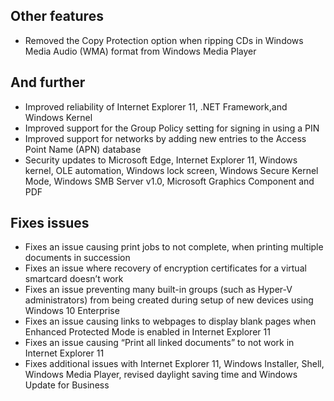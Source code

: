 ## Other features
- Removed the Copy Protection option when ripping CDs in Windows Media Audio (WMA) format from Windows Media Player

## And further
- Improved reliability of Internet Explorer 11, .NET Framework,and Windows Kernel
- Improved support for the Group Policy setting for signing in using a PIN
- Improved support for networks by adding new entries to the Access Point Name (APN) database
- Security updates to Microsoft Edge, Internet Explorer 11, Windows kernel, OLE automation, Windows lock screen, Windows Secure Kernel Mode, Windows SMB Server v1.0, Microsoft Graphics Component and PDF

## Fixes issues
- Fixes an issue causing print jobs to not complete, when printing multiple documents in succession
- Fixes an issue where recovery of encryption certificates for a virtual smartcard doesn’t work
- Fixes an issue preventing many built-in groups (such as Hyper-V administrators) from being created during setup of new devices using Windows 10 Enterprise
- Fixes an issue causing links to webpages to display blank pages when Enhanced Protected Mode is enabled in Internet Explorer 11
- Fixes an issue causing “Print all linked documents” to not work in Internet Explorer 11
- Fixes additional issues with Internet Explorer 11, Windows Installer, Shell, Windows Media Player, revised daylight saving time and Windows Update for Business